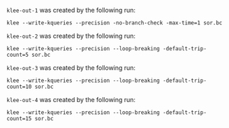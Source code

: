 `klee-out-1` was created by the following run:
```
klee --write-kqueries --precision -no-branch-check -max-time=1 sor.bc
```
`klee-out-2` was created by the following run:
```
klee --write-kqueries --precision --loop-breaking -default-trip-count=5 sor.bc
```
`klee-out-3` was created by the following run:
```
klee --write-kqueries --precision --loop-breaking -default-trip-count=10 sor.bc
```
`klee-out-4` was created by the following run:
```
klee --write-kqueries --precision --loop-breaking -default-trip-count=15 sor.bc
```
